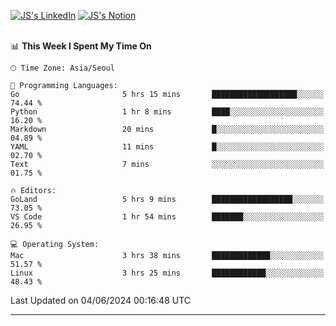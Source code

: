 
[![JS's LinkedIn](https://img.shields.io/badge/LinkedIn-blue?style=for-the-badge&logo=linkedin)](https://www.linkedin.com/in/jaeseung-lee-5a2a32139/) 
[![JS's Notion](https://img.shields.io/badge/Notion-black?style=for-the-badge&logo=notion)](https://bit.ly/ljswiki1) <br><br>
<!-- ![JS's GitHub stats](https://github-readme-stats-lemon-five.vercel.app/api?username=tkxkd0159&hide=contribs,prs,stars,issues&show_icons=true&theme=react&include_all_commits=true)   -->
<!-- ![Top Langs](https://github-readme-stats-lemon-five.vercel.app/api/top-langs/?username=tkxkd0159&layout=compact&hide=jupyter%20notebook,scss,html,css&langs_count=10)  -->


<!--START_SECTION:waka-->
📊 **This Week I Spent My Time On** 

```text
🕑︎ Time Zone: Asia/Seoul

💬 Programming Languages: 
Go                       5 hrs 15 mins       ███████████████████░░░░░░   74.44 % 
Python                   1 hr 8 mins         ████░░░░░░░░░░░░░░░░░░░░░   16.20 % 
Markdown                 20 mins             █░░░░░░░░░░░░░░░░░░░░░░░░   04.89 % 
YAML                     11 mins             █░░░░░░░░░░░░░░░░░░░░░░░░   02.70 % 
Text                     7 mins              ░░░░░░░░░░░░░░░░░░░░░░░░░   01.75 % 

🔥 Editors: 
GoLand                   5 hrs 9 mins        ██████████████████░░░░░░░   73.05 % 
VS Code                  1 hr 54 mins        ███████░░░░░░░░░░░░░░░░░░   26.95 % 

💻 Operating System: 
Mac                      3 hrs 38 mins       █████████████░░░░░░░░░░░░   51.57 % 
Linux                    3 hrs 25 mins       ████████████░░░░░░░░░░░░░   48.43 % 
```


 Last Updated on 04/06/2024 00:16:48 UTC
<!--END_SECTION:waka-->

---
<!---
<a href="https://github.com/tkxkd0159/books">
  <img align="center" src="https://github-readme-stats-lemon-five.vercel.app/api/pin/?username=tkxkd0159&repo=books&theme=react" />
</a>
-->

<!---
- 🔭 I’m currently working on ...
- 🌱 I’m currently learning blockchain and distributed network
- 👯 I’m looking to collaborate on ...
- 🤔 I’m looking for help with ...
- 💬 Ask me about ...
- 📫 How to reach me: ...
- 😄 Pronouns: ...
- ⚡ Fun fact: ...
-->
